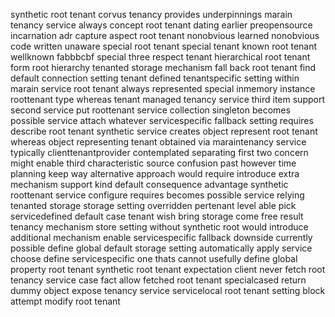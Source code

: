 synthetic root tenant corvus tenancy provides underpinnings marain tenancy service always concept root tenant dating earlier preopensource incarnation adr capture aspect root tenant nonobvious learned nonobvious code written unaware special root tenant special tenant known root tenant wellknown fabbbcbf special three respect tenant hierarchical root tenant form root hierarchy tenanted storage mechanism fall back root tenant find default connection setting tenant defined tenantspecific setting within marain service root tenant always represented special inmemory instance roottenant type whereas tenant managed tenancy service third item support second service put roottenant service collection singleton becomes possible service attach whatever servicespecific fallback setting requires describe root tenant synthetic service creates object represent root tenant whereas object representing tenant obtained via maraintenancy service typically clienttenantprovider contemplated separating first two concern might enable third characteristic source confusion past however time planning keep way alternative approach would require introduce extra mechanism support kind default consequence advantage synthetic roottenant service configure requires becomes possible service relying tenanted storage storage setting overridden pertenant level able pick servicedefined default case tenant wish bring storage come free result tenancy mechanism store setting without synthetic root would introduce additional mechanism enable servicespecific fallback downside currently possible define global default storage setting automatically apply service choose define servicespecific one thats cannot usefully define global property root tenant synthetic root tenant expectation client never fetch root tenancy service case fact allow fetched root tenant specialcased return dummy object expose tenancy service servicelocal root tenant setting block attempt modify root tenant